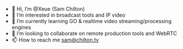 - 👋 Hi, I’m @Xeue (Sam Chilton)
- 👀 I’m interested in broadcast tools and IP video
- 🌱 I’m currently learning GO & realtime video streaming/processing engines
- 💞️ I’m looking to collaborate on remote production tools and WebRTC
- 📫 How to reach me sam@chilton.tv

<!---
Xeue/Xeue is a ✨ special ✨ repository because its `README.md` (this file) appears on your GitHub profile.
You can click the Preview link to take a look at your changes.
--->
